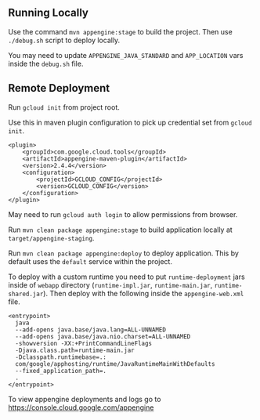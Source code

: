 
## Running Locally
Use the command `mvn appengine:stage` to build the project.
Then use `./debug.sh` script to deploy locally.

You may need to update `APPENGINE_JAVA_STANDARD` and `APP_LOCATION` vars inside the `debug.sh` file.

## Remote Deployment

Run `gcloud init` from project root.


Use this in maven plugin configuration to pick up credential set from `gcloud init`.
```
<plugin>
    <groupId>com.google.cloud.tools</groupId>
    <artifactId>appengine-maven-plugin</artifactId>
    <version>2.4.4</version>
    <configuration>
        <projectId>GCLOUD_CONFIG</projectId>
        <version>GCLOUD_CONFIG</version>
    </configuration>
</plugin>
```


May need to run `gcloud auth login` to allow permissions from browser.

Run `mvn clean package appengine:stage` to build application locally at `target/appengine-staging`.

Run `mvn clean package appengine:deploy` to deploy application. This by default uses the `default` service within the project.


To deploy with a custom runtime you need to put `runtime-deployment` jars inside of `webapp` directory (`runtime-impl.jar`, `runtime-main.jar`, `runtime-shared.jar`). Then deploy with the following inside the `appengine-web.xml` file.

```
<entrypoint>
  java
  --add-opens java.base/java.lang=ALL-UNNAMED
  --add-opens java.base/java.nio.charset=ALL-UNNAMED
  -showversion -XX:+PrintCommandLineFlags
  -Djava.class.path=runtime-main.jar
  -Dclasspath.runtimebase=.:
  com/google/apphosting/runtime/JavaRuntimeMainWithDefaults
  --fixed_application_path=.
  .
</entrypoint>
```


To view appengine deployments and logs go to
https://console.cloud.google.com/appengine